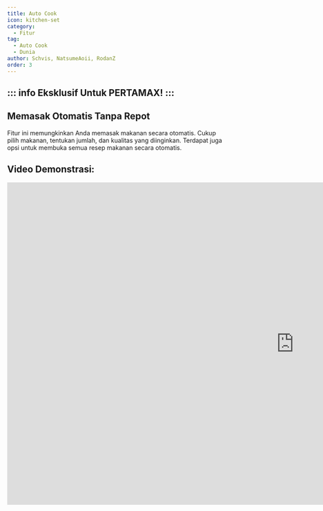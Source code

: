 ```yaml
---
title: Auto Cook
icon: kitchen-set
category:
  - Fitur
tag:
  - Auto Cook
  - Dunia
author: Schvis, NatsumeAoii, RodanZ
order: 3
---
```

::: info Eksklusif Untuk PERTAMAX!
:::
---
## Memasak Otomatis Tanpa Repot

Fitur ini memungkinkan Anda memasak makanan secara otomatis. Cukup pilih makanan, tentukan jumlah, dan kualitas yang diinginkan. Terdapat juga opsi untuk membuka semua resep makanan secara otomatis.

## Video Demonstrasi:

<div class="iframe-container"><iframe width="1328" height="747" src="https://www.youtube.com/embed/T_X13AXiAiY?list=PL5eI1Tb64p56g27qfYk7VuFTz4FK6YrKa" title="Korepi - Auto Cook" frameborder="0" allow="accelerometer; autoplay; clipboard-write; encrypted-media; gyroscope; picture-in-picture; web-share" referrerpolicy="strict-origin-when-cross-origin" allowfullscreen></iframe></div>